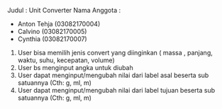 Judul : Unit Converter
Nama Anggota : 
- Anton Tehja (03082170004)
- Calvino (03082170005)
- Cynthia (03082170007)

1. User bisa memilih jenis convert yang diinginkan ( massa , panjang, waktu, suhu, kecepatan, volume)
2. User bs menginput angka untuk diubah
3. User dapat menginput/mengubah nilai dari label asal beserta sub satuannya (Cth: g, ml, m)
4. User dapat menginput/mengubah nilai dari label tujuan beserta sub satuannya (Cth: g, ml, m)